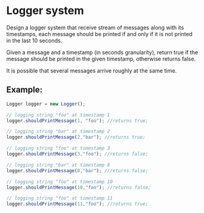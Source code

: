 # Logger system

Design a logger system that receive stream of messages along with its timestamps, each message should be printed if and only if it is not printed in the last 10 seconds.

Given a message and a timestamp (in seconds granularity), return true if the message should be printed in the given timestamp, otherwise returns false.

It is possible that several messages arrive roughly at the same time.

## Example:
```js
Logger logger = new Logger();

// logging string "foo" at timestamp 1
logger.shouldPrintMessage(1, "foo"); //returns true; 

// logging string "bar" at timestamp 2
logger.shouldPrintMessage(2,"bar"); //returns true;

// logging string "foo" at timestamp 3
logger.shouldPrintMessage(3,"foo"); //returns false;

// logging string "bar" at timestamp 8
logger.shouldPrintMessage(8,"bar"); //returns false;

// logging string "foo" at timestamp 10
logger.shouldPrintMessage(10,"foo"); //returns false;

// logging string "foo" at timestamp 11
logger.shouldPrintMessage(11,"foo"); //returns true;
```
